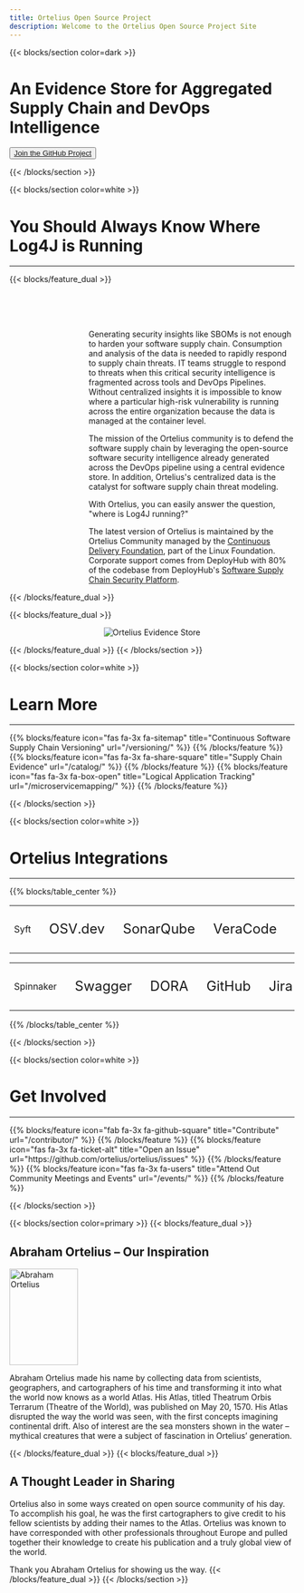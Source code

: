 ```yaml
---
title: Ortelius Open Source Project
description: Welcome to the Ortelius Open Source Project Site
---
```


{{< blocks/section color=dark >}}
<div class="col-12">
<div style="max-width:500px">
<h1 class="text-left">An Evidence Store for Aggregated Supply Chain and DevOps Intelligence</h1>
</div>
<div id="home-github">
<p class="text-left"><button ><a href="https://github.com/ortelius/ortelius"><span>Join the GitHub Project</span></a></button></p>
</div>
</div>
{{< /blocks/section >}}

{{< blocks/section color=white >}}

<h1 class="text-center">You Should Always Know Where Log4J is Running </h1>
<hr>

{{< blocks/feature_dual >}}

<div style="margin-top:80px;margin-left:140px">

Generating security insights like SBOMs is not enough to harden your software supply chain. Consumption and analysis of the data is needed to rapidly respond to supply chain threats. IT teams struggle to respond to threats when this critical security intelligence is fragmented across tools and DevOps Pipelines. Without centralized insights it is impossible to know where a particular high-risk vulnerability is running across the entire organization because the data is managed at the container level.

The mission of the Ortelius community is to defend the software supply chain by leveraging the open-source software security intelligence already generated across the DevOps pipeline using a central evidence store. In addition, Ortelius's centralized data is the catalyst for software supply chain threat modeling. 

With Ortelius, you can easily answer the question, "where is Log4J running?"

The latest version of Ortelius is maintained by the Ortelius Community managed by the [Continuous Delivery Foundation](cd.foundation), part of the Linux Foundation. Corporate support comes from DeployHub with 80% of the codebase from DeployHub's [Software Supply Chain Security Platform](www.deployhub.com). 

</div>
{{< /blocks/feature_dual >}}

{{< blocks/feature_dual >}}
<div style="text-align:center;width:100%">
<img src="/images/Ortelius-concept.png" alt="Ortelius Evidence Store" />
</div>

{{< /blocks/feature_dual >}}
{{< /blocks/section >}}

{{< blocks/section color=white >}}
<div class="col-12">
<h1 class="text-center">Learn More </h1>
<hr>
<p></p>
</div>
{{% blocks/feature icon="fas fa-3x fa-sitemap" title="Continuous Software Supply Chain Versioning" url="/versioning/" %}}
{{% /blocks/feature %}}
{{% blocks/feature icon="fas fa-3x fa-share-square" title="Supply Chain Evidence" url="/catalog/" %}}
{{% /blocks/feature %}}
{{% blocks/feature icon="fas fa-3x fa-box-open" title="Logical Application Tracking" url="/microservicemapping/" %}}
{{% /blocks/feature %}}

{{< /blocks/section >}}


{{< blocks/section color=white >}}
<div class="col-12">
<h1 class="text-center">Ortelius Integrations</h1>

<hr>

</div>

<div class="col-sm"></div>

<div class="col-sm">

{{% blocks/table_center %}}

|   |   |   |   |   |   |   |   |   |   |   |   |   |   |
|---|---|---|---|---|---|---|---|---|---|---|---|---|---|
| Syft | <i class="fas fa-3x fa-check-square"></i> | <p style="font-size:1.5em">OSV.dev  </p> | <i class="fas fa-3x fa-check-square"></i> | <p style="font-size:1.5em">SonarQube</p> | <i class="fas fa-3x fa-check-square"></i> | <p style="font-size:1.5em">VeraCode</p>| <i class="fas fa-3x fa-check-square"></i> | <p style="font-size:1.5em">Jenkins</p> | <i class="fas fa-3x fa-check-square"></i> | <p style="font-size:1.5em">Tekton</p> | <i class="fas fa-3x fa-check-square"></i> | <p style="font-size:1.5em">Helm</p> | <i class="fas fa-3x fa-check-square"></i> |

|   |   |   |   |   |   |   |   |   |   |   |   |   |   |
|---|---|---|---|---|---|---|---|---|---|---|---|---|---|
| Spinnaker | <i class="fas fa-3x fa-check-square"></i> | <p style="font-size:1.5em">Swagger</p> | <i class="fas fa-3x fa-check-square"></i> | <p style="font-size:1.5em">DORA</p> | <i class="fas fa-3x fa-check-square"></i> | <p style="font-size:1.5em">GitHub</p> | <i class="fas fa-3x fa-check-square"></i> | <p style="font-size:1.5em">Jira</p> | <i class="fas fa-3x fa-check-square"></i> | <p style="font-size:1.5em">Slack</p> | <i class="fas fa-3x fa-check-square"></i> | <p style="font-size:1.5em">Hipchat</p> | <i class="fas fa-3x fa-check-square"></i> |

{{% /blocks/table_center %}}
</div>
<div class="col-sm"></div>
{{< /blocks/section >}}




{{< blocks/section color=white >}}
<div class="col-12">


<h1 class="text-center">Get Involved</h1>
<hr>
<p></p>
</div>
{{% blocks/feature icon="fab fa-3x fa-github-square" title="Contribute" url="/contributor/" %}}
{{% /blocks/feature %}}
{{% blocks/feature icon="fas fa-3x fa-ticket-alt" title="Open an Issue" url="https://github.com/ortelius/ortelius/issues" %}}
{{% /blocks/feature %}}
{{% blocks/feature icon="fas fa-3x fa-users" title="Attend Out Community Meetings and Events" url="/events/" %}}
{{% /blocks/feature %}}

{{< /blocks/section >}}

{{< blocks/section color=primary >}}
{{< blocks/feature_dual >}}
## Abraham Ortelius – Our Inspiration

<div class="wrapdiv">
<img class="wrapdiv_image" src="images/abrahamortelius.jpg" alt="Abraham Ortelius" style="width:121px; height:170px" />
<p class="wrapdiv_text">Abraham Ortelius made his name by collecting data from scientists, geographers, and cartographers of his time and transforming it into what the world now knows as a world Atlas. His Atlas, titled Theatrum Orbis Terrarum (Theatre of the World), was published on May 20, 1570. His Atlas disrupted the way the world was seen, with the first concepts imagining continental drift. Also of interest are the sea monsters shown in the water – mythical creatures that were a subject of fascination in Ortelius’ generation.</p>
</div>
{{< /blocks/feature_dual >}}
{{< blocks/feature_dual >}}


## A Thought Leader in Sharing
Ortelius also in some ways created on open source community of his day. To accomplish his goal, he was the first cartographers to give credit to his fellow scientists by adding their names to the Atlas. Ortelius was known to have corresponded with other professionals throughout Europe and pulled together their knowledge to create his publication and a truly global view of the world.

Thank you Abraham Ortelius for showing us the way.
{{< /blocks/feature_dual >}}
{{< /blocks/section >}}
